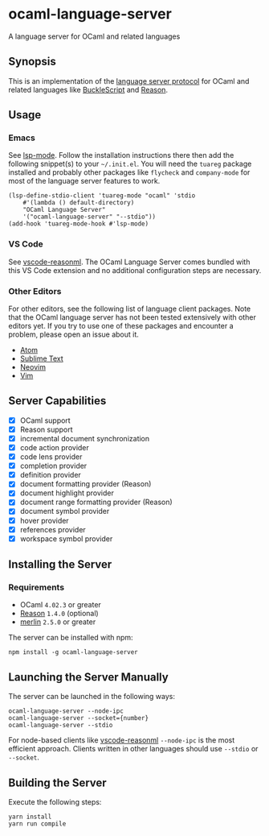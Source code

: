 # ocaml-language-server

A language server for OCaml and related languages

## Synopsis

This is an implementation of the [language server
protocol](https://github.com/Microsoft/language-server-protocol) for OCaml and
related languages like [BuckleScript](http://bloomberg.github.io/bucklescript)
and [Reason](https://facebook.github.io/reason).

## Usage

### Emacs

See [lsp-mode](https://github.com/emacs-lsp/lsp-mode). Follow the installation
instructions there then add the following snippet(s) to your `~/.init.el`. You
will need the `tuareg` package installed and probably other packages like
`flycheck` and `company-mode` for most of the language server features to work.

```elisp
(lsp-define-stdio-client 'tuareg-mode "ocaml" 'stdio
	#'(lambda () default-directory)
	"OCaml Language Server"
	'("ocaml-language-server" "--stdio"))
(add-hook 'tuareg-mode-hook #'lsp-mode)
```

### VS Code

See [vscode-reasonml](https://github.com/freebroccolo/vscode-reasonml). The
OCaml Language Server comes bundled with this VS Code extension and no
additional configuration steps are necessary.

### Other Editors

For other editors, see the following list of language client packages. Note that
the OCaml language server has not been tested extensively with other editors
yet. If you try to use one of these packages and encounter a problem, please
open an issue about it.

- [Atom](https://github.com/atom/atom-languageclient)
- [Sublime Text](https://github.com/sourcegraph/sublime-lsp)
- [Neovim](https://github.com/neovim/neovim/pull/6856)
- [Vim](https://github.com/prabirshrestha/vim-lsp)

## Server Capabilities

- [x] OCaml support
- [x] Reason support
- [x] incremental document synchronization
- [x] code action provider
- [x] code lens provider
- [x] completion provider
- [x] definition provider
- [x] document formatting provider (Reason)
- [x] document highlight provider
- [x] document range formatting provider (Reason)
- [x] document symbol provider
- [x] hover provider
- [x] references provider
- [x] workspace symbol provider

## Installing the Server

### Requirements

- OCaml `4.02.3` or greater
- [Reason](https://github.com/facebook/reason) `1.4.0` (optional)
- [merlin](https://github.com/the-lambda-church/merlin) `2.5.0` or greater

The server can be installed with npm:

```
npm install -g ocaml-language-server
```

## Launching the Server Manually

The server can be launched in the following ways:

```
ocaml-language-server --node-ipc
ocaml-language-server --socket={number}
ocaml-language-server --stdio
```

For node-based clients like
[vscode-reasonml](https://github.com/freebroccolo/vscode-reasonml) `--node-ipc`
is the most efficient approach. Clients written in other languages should use
`--stdio` or `--socket`.

## Building the Server

Execute the following steps:

```
yarn install
yarn run compile
```
